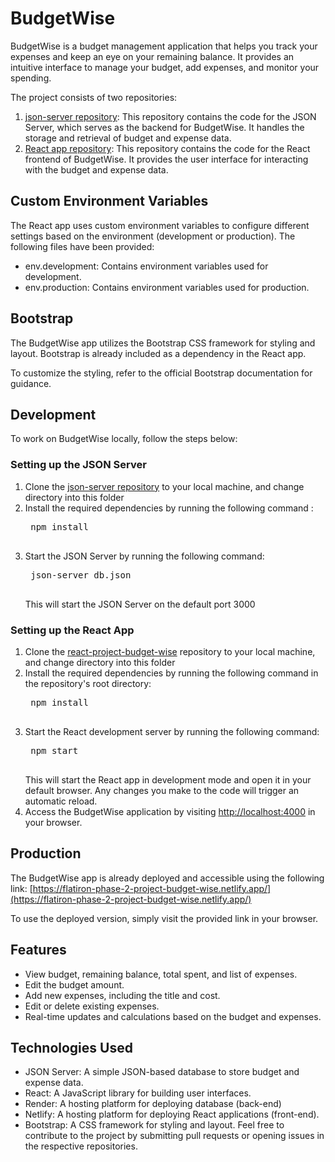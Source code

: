 # BudgetWise

BudgetWise is a budget management application that helps you track your expenses and keep an eye on your remaining balance. It provides an intuitive interface to manage your budget, add expenses, and monitor your spending.

The project consists of two repositories:

1. [json-server repository](https://github.com/nnpk1007/budget-wise-backend): This repository contains the code for the JSON Server, which serves as the backend for BudgetWise. It handles the storage and retrieval of budget and expense data.
2. [React app repository](https://github.com/nnpk1007/react-project-budget-wise): This repository contains the code for the React frontend of BudgetWise. It provides the user interface for interacting with the budget and expense data.

## Custom Environment Variables
The React app uses custom environment variables to configure different settings based on the environment (development or production). The following files have been provided:

- env.development: Contains environment variables used for development.
- env.production: Contains environment variables used for production.

## Bootstrap
The BudgetWise app utilizes the Bootstrap CSS framework for styling and layout. Bootstrap is already included as a dependency in the React app.

To customize the styling, refer to the official Bootstrap documentation for guidance.

## Development
To work on BudgetWise locally, follow the steps below:

### Setting up the JSON Server
1. Clone the [json-server repository](https://github.com/nnpk1007/budget-wise-backend) to your local machine, and change directory into this folder
2. Install the required dependencies by running the following command : 
    <pre>
    npm install
    </pre>
3. Start the JSON Server by running the following command:
    <pre>
    json-server db.json
    </pre>
    This will start the JSON Server on the default port 3000

### Setting up the React App
1. Clone the [react-project-budget-wise](https://github.com/nnpk1007/react-project-budget-wise) repository to your local machine, and change directory into this folder
2. Install the required dependencies by running the following command in the repository's root directory:
    <pre>
    npm install
    </pre>
3. Start the React development server by running the following command:
    <pre>
    npm start
    </pre>
    This will start the React app in development mode and open it in your default browser. Any changes you make to the code will trigger an automatic reload.
4. Access the BudgetWise application by visiting [http://localhost:4000](http://localhost:4000) in your browser.

## Production
The BudgetWise app is already deployed and accessible using the following link: [https://flatiron-phase-2-project-budget-wise.netlify.app/](https://flatiron-phase-2-project-budget-wise.netlify.app/)

To use the deployed version, simply visit the provided link in your browser.

## Features
- View budget, remaining balance, total spent, and list of expenses.
- Edit the budget amount.
- Add new expenses, including the title and cost.
- Edit or delete existing expenses.
- Real-time updates and calculations based on the budget and expenses.

## Technologies Used
- JSON Server: A simple JSON-based database to store budget and expense data.
- React: A JavaScript library for building user interfaces.
- Render: A hosting platform for deploying database (back-end)
- Netlify: A hosting platform for deploying React applications (front-end).
- Bootstrap: A CSS framework for styling and layout.
Feel free to contribute to the project by submitting pull requests or opening issues in the respective repositories.